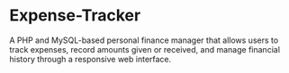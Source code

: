 # Expense-Tracker
A PHP and MySQL-based personal finance manager that allows users to track expenses, record amounts given or received, and manage financial history through a responsive web interface.
